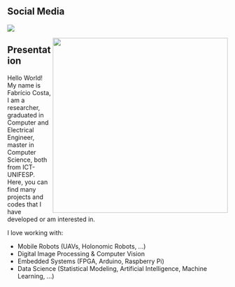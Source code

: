 ## Social Media

[![](https://img.shields.io/badge/-LinkedIn-blue?style=flat-square&logo=Linkedin&logoColor=white&link=)](https://www.linkedin.com/in/fabriciocostasouza/)

<img align="right" width="400" src="https://media3.giphy.com/media/l0MYOPuzB2vYtm8XS/giphy.gif?cid=790b7611b783a329b99b463ae9ffc9c522f82d08fda467b1&rid=giphy.gif&ct=gf">

## Presentation

Hello World! My name is Fabrício Costa, I am a researcher, graduated in Computer and Electrical Engineer, master in Computer Science, both from ICT-UNIFESP. Here, you can find many projects and codes that I have developed or am interested in.

I love working with:
- Mobile Robots (UAVs, Holonomic Robots, ...)
- Digital Image Processing & Computer Vision
- Embedded Systems (FPGA, Arduino, Raspberry Pi)
- Data Science (Statistical Modeling, Artificial Intelligence, Machine Learning, ...)
